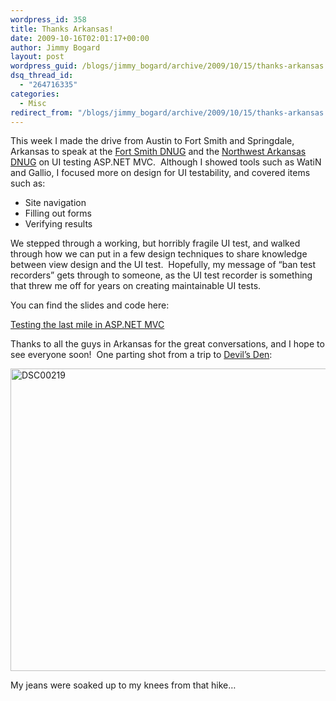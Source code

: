 ```yaml
---
wordpress_id: 358
title: Thanks Arkansas!
date: 2009-10-16T02:01:17+00:00
author: Jimmy Bogard
layout: post
wordpress_guid: /blogs/jimmy_bogard/archive/2009/10/15/thanks-arkansas.aspx
dsq_thread_id:
  - "264716335"
categories:
  - Misc
redirect_from: "/blogs/jimmy_bogard/archive/2009/10/15/thanks-arkansas.aspx/"
---
```

This week I made the drive from Austin to Fort Smith and Springdale, Arkansas to speak at the [Fort Smith DNUG](http://www.fsdnug.org/) and the [Northwest Arkansas DNUG](http://www.nwadnug.org/) on UI testing ASP.NET MVC.&#160; Although I showed tools such as WatiN and Gallio, I focused more on design for UI testability, and covered items such as:

  * Site navigation
  * Filling out forms
  * Verifying results

We stepped through a working, but horribly fragile UI test, and walked through how we can put in a few design techniques to share knowledge between view design and the UI test.&#160; Hopefully, my message of “ban test recorders” gets through to someone, as the UI test recorder is something that threw me off for years on creating maintainable UI tests.

You can find the slides and code here:

[Testing the last mile in ASP.NET MVC](http://grabbagoftimg.s3.amazonaws.com/uitesting-trunk.zip)

Thanks to all the guys in Arkansas for the great conversations, and I hope to see everyone soon!&#160; One parting shot from a trip to [Devil’s Den](http://www.arkansasstateparks.com/devilsden/):

[<img style="border-bottom: 0px;border-left: 0px;border-top: 0px;border-right: 0px" border="0" alt="DSC00219" src="https://lostechies.com/content/jimmybogard/uploads/2011/03/DSC00219_thumb_259379D6.jpg" width="644" height="484" />](https://lostechies.com/content/jimmybogard/uploads/2011/03/DSC00219_0B8F93E7.jpg) 

My jeans were soaked up to my knees from that hike…